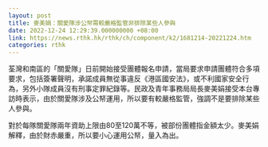```yaml
---
layout: post
title: 麥美娟：關愛隊涉公帑需較嚴格監管非排除某些人參與
date: 2022-12-24 12:29:39.000000000 +08:00
link: https://news.rthk.hk/rthk/ch/component/k2/1681214-20221224.htm
categories: rthk
---
```


荃灣和南區的「關愛隊」日前開始接受團體報名申請，當局要求申請團體符合多項要求，包括簽署聲明，承諾成員無從事違反《港區國安法》，或不利國家安全行為，另外小隊成員沒有刑事定罪紀錄等。民政及青年事務局局長麥美娟接受本台專訪時表示，由於關愛隊涉及公帑運用，所以要有較嚴格監管，強調不是要排除某些人參與。

對於每隊關愛隊兩年資助上限由80至120萬不等，被部份團體指金額太少。麥美娟解釋，由於財赤嚴重，所以要小心運用公帑，量入為出。
